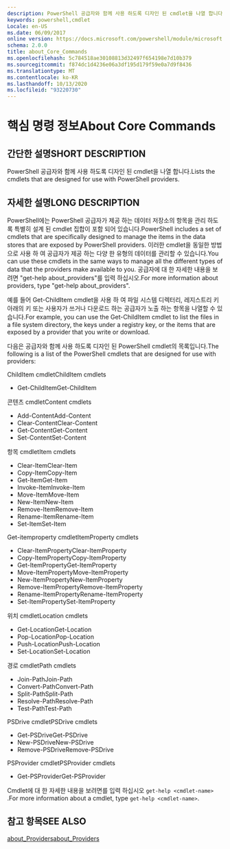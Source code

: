 ```yaml
---
description: PowerShell 공급자와 함께 사용 하도록 디자인 된 cmdlet을 나열 합니다.
keywords: powershell,cmdlet
Locale: en-US
ms.date: 06/09/2017
online version: https://docs.microsoft.com/powershell/module/microsoft.powershell.core/about/about_core_commands?view=powershell-7&WT.mc_id=ps-gethelp
schema: 2.0.0
title: about_Core_Commands
ms.openlocfilehash: 5c784518ae30108813d32497f654198e7d10b379
ms.sourcegitcommit: f874dc1d4236e06a3df195d179f59e0a7d9f8436
ms.translationtype: MT
ms.contentlocale: ko-KR
ms.lasthandoff: 10/13/2020
ms.locfileid: "93220730"
---
```

# <a name="about-core-commands"></a><span data-ttu-id="b34b5-104">핵심 명령 정보</span><span class="sxs-lookup"><span data-stu-id="b34b5-104">About Core Commands</span></span>

## <a name="short-description"></a><span data-ttu-id="b34b5-105">간단한 설명</span><span class="sxs-lookup"><span data-stu-id="b34b5-105">SHORT DESCRIPTION</span></span>
<span data-ttu-id="b34b5-106">PowerShell 공급자와 함께 사용 하도록 디자인 된 cmdlet을 나열 합니다.</span><span class="sxs-lookup"><span data-stu-id="b34b5-106">Lists the cmdlets that are designed for use with PowerShell providers.</span></span>

## <a name="long-description"></a><span data-ttu-id="b34b5-107">자세한 설명</span><span class="sxs-lookup"><span data-stu-id="b34b5-107">LONG DESCRIPTION</span></span>

<span data-ttu-id="b34b5-108">PowerShell에는 PowerShell 공급자가 제공 하는 데이터 저장소의 항목을 관리 하도록 특별히 설계 된 cmdlet 집합이 포함 되어 있습니다.</span><span class="sxs-lookup"><span data-stu-id="b34b5-108">PowerShell includes a set of cmdlets that are specifically designed to manage the items in the data stores that are exposed by PowerShell providers.</span></span>
<span data-ttu-id="b34b5-109">이러한 cmdlet을 동일한 방법으로 사용 하 여 공급자가 제공 하는 다양 한 유형의 데이터를 관리할 수 있습니다.</span><span class="sxs-lookup"><span data-stu-id="b34b5-109">You can use these cmdlets in the same ways to manage all the different types of data that the providers make available to you.</span></span> <span data-ttu-id="b34b5-110">공급자에 대 한 자세한 내용을 보려면 "get-help about_providers"를 입력 하십시오.</span><span class="sxs-lookup"><span data-stu-id="b34b5-110">For more information about providers, type "get-help about_providers".</span></span>

<span data-ttu-id="b34b5-111">예를 들어 Get-ChildItem cmdlet을 사용 하 여 파일 시스템 디렉터리, 레지스트리 키 아래의 키 또는 사용자가 쓰거나 다운로드 하는 공급자가 노출 하는 항목을 나열할 수 있습니다.</span><span class="sxs-lookup"><span data-stu-id="b34b5-111">For example, you can use the Get-ChildItem cmdlet to list the files in a file system directory, the keys under a registry key, or the items that are exposed by a provider that you write or download.</span></span>

<span data-ttu-id="b34b5-112">다음은 공급자와 함께 사용 하도록 디자인 된 PowerShell cmdlet의 목록입니다.</span><span class="sxs-lookup"><span data-stu-id="b34b5-112">The following is a list of the PowerShell cmdlets that are designed for use with providers:</span></span>

<span data-ttu-id="b34b5-113">ChildItem cmdlet</span><span class="sxs-lookup"><span data-stu-id="b34b5-113">ChildItem cmdlets</span></span>

- <span data-ttu-id="b34b5-114">Get-ChildItem</span><span class="sxs-lookup"><span data-stu-id="b34b5-114">Get-ChildItem</span></span>

<span data-ttu-id="b34b5-115">콘텐츠 cmdlet</span><span class="sxs-lookup"><span data-stu-id="b34b5-115">Content cmdlets</span></span>

- <span data-ttu-id="b34b5-116">Add-Content</span><span class="sxs-lookup"><span data-stu-id="b34b5-116">Add-Content</span></span>
- <span data-ttu-id="b34b5-117">Clear-Content</span><span class="sxs-lookup"><span data-stu-id="b34b5-117">Clear-Content</span></span>
- <span data-ttu-id="b34b5-118">Get-Content</span><span class="sxs-lookup"><span data-stu-id="b34b5-118">Get-Content</span></span>
- <span data-ttu-id="b34b5-119">Set-Content</span><span class="sxs-lookup"><span data-stu-id="b34b5-119">Set-Content</span></span>

<span data-ttu-id="b34b5-120">항목 cmdlet</span><span class="sxs-lookup"><span data-stu-id="b34b5-120">Item cmdlets</span></span>

- <span data-ttu-id="b34b5-121">Clear-Item</span><span class="sxs-lookup"><span data-stu-id="b34b5-121">Clear-Item</span></span>
- <span data-ttu-id="b34b5-122">Copy-Item</span><span class="sxs-lookup"><span data-stu-id="b34b5-122">Copy-Item</span></span>
- <span data-ttu-id="b34b5-123">Get-Item</span><span class="sxs-lookup"><span data-stu-id="b34b5-123">Get-Item</span></span>
- <span data-ttu-id="b34b5-124">Invoke-Item</span><span class="sxs-lookup"><span data-stu-id="b34b5-124">Invoke-Item</span></span>
- <span data-ttu-id="b34b5-125">Move-Item</span><span class="sxs-lookup"><span data-stu-id="b34b5-125">Move-Item</span></span>
- <span data-ttu-id="b34b5-126">New-Item</span><span class="sxs-lookup"><span data-stu-id="b34b5-126">New-Item</span></span>
- <span data-ttu-id="b34b5-127">Remove-Item</span><span class="sxs-lookup"><span data-stu-id="b34b5-127">Remove-Item</span></span>
- <span data-ttu-id="b34b5-128">Rename-Item</span><span class="sxs-lookup"><span data-stu-id="b34b5-128">Rename-Item</span></span>
- <span data-ttu-id="b34b5-129">Set-Item</span><span class="sxs-lookup"><span data-stu-id="b34b5-129">Set-Item</span></span>

<span data-ttu-id="b34b5-130">Get-itemproperty cmdlet</span><span class="sxs-lookup"><span data-stu-id="b34b5-130">ItemProperty cmdlets</span></span>

- <span data-ttu-id="b34b5-131">Clear-ItemProperty</span><span class="sxs-lookup"><span data-stu-id="b34b5-131">Clear-ItemProperty</span></span>
- <span data-ttu-id="b34b5-132">Copy-ItemProperty</span><span class="sxs-lookup"><span data-stu-id="b34b5-132">Copy-ItemProperty</span></span>
- <span data-ttu-id="b34b5-133">Get-ItemProperty</span><span class="sxs-lookup"><span data-stu-id="b34b5-133">Get-ItemProperty</span></span>
- <span data-ttu-id="b34b5-134">Move-ItemProperty</span><span class="sxs-lookup"><span data-stu-id="b34b5-134">Move-ItemProperty</span></span>
- <span data-ttu-id="b34b5-135">New-ItemProperty</span><span class="sxs-lookup"><span data-stu-id="b34b5-135">New-ItemProperty</span></span>
- <span data-ttu-id="b34b5-136">Remove-ItemProperty</span><span class="sxs-lookup"><span data-stu-id="b34b5-136">Remove-ItemProperty</span></span>
- <span data-ttu-id="b34b5-137">Rename-ItemProperty</span><span class="sxs-lookup"><span data-stu-id="b34b5-137">Rename-ItemProperty</span></span>
- <span data-ttu-id="b34b5-138">Set-ItemProperty</span><span class="sxs-lookup"><span data-stu-id="b34b5-138">Set-ItemProperty</span></span>

<span data-ttu-id="b34b5-139">위치 cmdlet</span><span class="sxs-lookup"><span data-stu-id="b34b5-139">Location cmdlets</span></span>

- <span data-ttu-id="b34b5-140">Get-Location</span><span class="sxs-lookup"><span data-stu-id="b34b5-140">Get-Location</span></span>
- <span data-ttu-id="b34b5-141">Pop-Location</span><span class="sxs-lookup"><span data-stu-id="b34b5-141">Pop-Location</span></span>
- <span data-ttu-id="b34b5-142">Push-Location</span><span class="sxs-lookup"><span data-stu-id="b34b5-142">Push-Location</span></span>
- <span data-ttu-id="b34b5-143">Set-Location</span><span class="sxs-lookup"><span data-stu-id="b34b5-143">Set-Location</span></span>

<span data-ttu-id="b34b5-144">경로 cmdlet</span><span class="sxs-lookup"><span data-stu-id="b34b5-144">Path cmdlets</span></span>

- <span data-ttu-id="b34b5-145">Join-Path</span><span class="sxs-lookup"><span data-stu-id="b34b5-145">Join-Path</span></span>
- <span data-ttu-id="b34b5-146">Convert-Path</span><span class="sxs-lookup"><span data-stu-id="b34b5-146">Convert-Path</span></span>
- <span data-ttu-id="b34b5-147">Split-Path</span><span class="sxs-lookup"><span data-stu-id="b34b5-147">Split-Path</span></span>
- <span data-ttu-id="b34b5-148">Resolve-Path</span><span class="sxs-lookup"><span data-stu-id="b34b5-148">Resolve-Path</span></span>
- <span data-ttu-id="b34b5-149">Test-Path</span><span class="sxs-lookup"><span data-stu-id="b34b5-149">Test-Path</span></span>

<span data-ttu-id="b34b5-150">PSDrive cmdlet</span><span class="sxs-lookup"><span data-stu-id="b34b5-150">PSDrive cmdlets</span></span>

- <span data-ttu-id="b34b5-151">Get-PSDrive</span><span class="sxs-lookup"><span data-stu-id="b34b5-151">Get-PSDrive</span></span>
- <span data-ttu-id="b34b5-152">New-PSDrive</span><span class="sxs-lookup"><span data-stu-id="b34b5-152">New-PSDrive</span></span>
- <span data-ttu-id="b34b5-153">Remove-PSDrive</span><span class="sxs-lookup"><span data-stu-id="b34b5-153">Remove-PSDrive</span></span>

<span data-ttu-id="b34b5-154">PSProvider cmdlet</span><span class="sxs-lookup"><span data-stu-id="b34b5-154">PSProvider cmdlets</span></span>

- <span data-ttu-id="b34b5-155">Get-PSProvider</span><span class="sxs-lookup"><span data-stu-id="b34b5-155">Get-PSProvider</span></span>

<span data-ttu-id="b34b5-156">Cmdlet에 대 한 자세한 내용을 보려면를 입력 하십시오 `get-help <cmdlet-name>` .</span><span class="sxs-lookup"><span data-stu-id="b34b5-156">For more information about a cmdlet, type `get-help <cmdlet-name>`.</span></span>

## <a name="see-also"></a><span data-ttu-id="b34b5-157">참고 항목</span><span class="sxs-lookup"><span data-stu-id="b34b5-157">SEE ALSO</span></span>

[<span data-ttu-id="b34b5-158">about_Providers</span><span class="sxs-lookup"><span data-stu-id="b34b5-158">about_Providers</span></span>](about_Providers.md)
